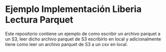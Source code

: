 # Ejemplo Implementación Liberia Lectura Parquet

Este repositorio contiene un ejemplo de como escribir un archivo parquet a un S3, leer dicho archivo parquet de S3 escribirlo en local y adicionalmente tiene como leer un archivo parquet de S3 a un csv en local.